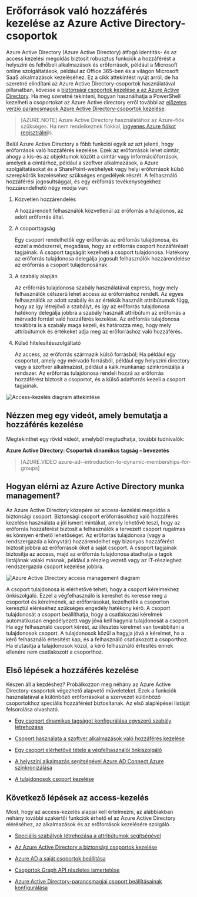 <properties
    pageTitle="Erőforrások való hozzáférés kezelése az Azure Active Directory-csoportok |} Microsoft Azure"
    description="Hogyan használhatja a csoportokat az Azure Active Directory a helyszíni és felhőbeli felhasználásuk erőforrások felhasználó hozzáférését kezelheti."
    services="active-directory"
    documentationCenter=""
    authors="curtand"
    manager="femila"
    editor=""
/>

<tags
    ms.service="active-directory"
    ms.workload="identity"
    ms.tgt_pltfrm="na"
    ms.devlang="na"
    ms.topic="article"
    ms.date="08/10/2016"
    ms.author="curtand"/>


# <a name="managing-access-to-resources-with-azure-active-directory-groups"></a>Erőforrások való hozzáférés kezelése az Azure Active Directory-csoportok

Azure Active Directory (Azure Active Directory) átfogó identitás- és az access kezelési megoldás biztosít robusztus funkciók a hozzáférést a helyszíni és felhőbeli alkalmazások és erőforrások, például a Microsoft online szolgáltatások, például az Office 365-ben és a világon Microsoft SaaS alkalmazások kezeléséhez. Ez a cikk áttekintést nyújt arról, de ha szeretné elindítani az Azure Active Directory-csoportok használatával pillanatban, kövesse a [biztonsági csoportok kezelése a az Azure Active Directory](active-directory-accessmanagement-manage-groups.md). Ha meg szeretné tekinteni, hogyan használhatja a PowerShell kezelheti a csoportokat az Azure Active directory erről további az [előzetes verzió parancsmagok Azure Active Directory-csoportok kezelése](active-directory-accessmanagement-groups-settings-v2-cmdlets.md).


> [AZURE.NOTE] Azure Active Directory használatához az Azure-fiók szükséges. Ha nem rendelkeznek fiókkal, [ingyenes Azure fiókot regisztrálni](https://azure.microsoft.com/pricing/free-trial/)is.


Belül Azure Active Directory a főbb funkciói egyik az azt jelenti, hogy erőforrások való hozzáférés kezelése. Ezek az erőforrások lehet címtár, ahogy a kis-és az objektumok között a címtár vagy információforrások, amelyek a címtárhoz, például a szoftver alkalmazások, a Azure szolgáltatásokat és a SharePoint-webhelyek vagy helyi erőforrások külső szerepkörök kezeléséhez szükséges engedélyek részét. A felhasználó hozzáférési jogosultsággal, és egy erőforrás tevékenységekhez hozzárendelhető négy módja van:


1. Közvetlen hozzárendelés

    A hozzárendelt felhasználók közvetlenül az erőforrás a tulajdonos, az adott erőforrás által.

2. A csoporttagság

    Egy csoport rendelhetők egy erőforrás az erőforrás tulajdonosa, és ezzel a módszerrel, megadása, hogy az erőforrás csoport hozzáférését tagjainak. A csoport tagságát kezelheti a csoport tulajdonosa. Hatékony az erőforrás tulajdonosa delegálja jogosult felhasználók hozzárendelése az erőforrás a csoport tulajdonosának.

3. A szabály alapján

    Az erőforrás tulajdonosa szabály használatával express, hogy mely felhasználók célszerű lehet access az erőforráshoz rendelt. Az egyes felhasználók az adott szabály és az értékük használt attribútumok függ, hogy az így létrejövő a szabályt, és így az erőforrás tulajdonosa hatékony delegálja jobbra a szabály használt attribútum az erőforrás a mérvadó forrást való hozzáférés kezelése. Az erőforrás tulajdonosa továbbra is a szabály maga kezeli, és határozza meg, hogy mely attribútumok és értékeket adja meg az erőforráshoz való hozzáférés.

4. Külső hitelesítésszolgáltató

    Az access, az erőforrás származik külső forrásból; Ha például egy csoportot, amely egy mérvadó forrásból, például egy helyszíni directory vagy a szoftver alkalmazást, például a kalk.munkanap szinkronizálja a rendszer. Az erőforrás tulajdonosa rendeli hozzá az erőforrás hozzáférést biztosít a csoportot, és a külső adatforrás kezeli a csoport tagjainak.

  ![Access-kezelés diagram áttekintése](./media/active-directory-access-management-groups/access-management-overview.png)


## <a name="watch-a-video-that-explains-access-management"></a>Nézzen meg egy videót, amely bemutatja a hozzáférés kezelése

Megtekinthet egy rövid videót, amelyből megtudhatja, további tudnivalók:

**Azure Active Directory: Csoportok dinamikus tagság – bevezetés**

> [AZURE.VIDEO azure-ad--introduction-to-dynamic-memberships-for-groups]

## <a name="how-does-access-management-in-azure-active-directory-work"></a>Hogyan elérni az Azure Active Directory munka management?
Az Azure Active Directory közepére az access-kezelési megoldás a biztonsági csoport. Biztonsági csoport erőforrásokhoz való hozzáférés kezelése használata a jól ismert mintákat, amely lehetővé teszi, hogy az erőforrás hozzáférést biztosít a felhasználók a tervezett csoport rugalmas és könnyen érthető lehetőséget. Az erőforrás tulajdonosa (vagy a rendszergazda a könyvtár) hozzárendelhet egy bizonyos hozzáférést biztosít jobbra az erőforrások őket a saját csoport. A csoport tagjainak biztosítja az access, majd az erőforrás tulajdonosa átadhatja a tagok listájának valaki másnak, például a részleg vezető vagy az IT-részleghez rendszergazda csoport kezelése jobbra.

![Azure Active Directory access management diagram](./media/active-directory-access-management-groups/active-directory-access-management-works.png)

A csoport tulajdonosa is elérhetővé teheti, hogy a csoport kérelmekhez önkiszolgáló. Ezzel a végfelhasználó is kereshet és keresse meg a csoportot és kérelmének, az erőforrásokat, kezelhetők a csoporton keresztül eléréséhez szükséges engedély hatékony kérő. A csoport tulajdonosát a csoport beállíthatja, hogy a csatlakozási kérelmek automatikusan engedélyezett vagy jóvá kell hagynia tulajdonosát a csoport. Ha egy felhasználó csoport kérést, az illesztés kérelmet van továbbítani a tulajdonosok csoport. A tulajdonosok közül a hagyja jóvá a kérelmet, ha a kérő felhasználó értesítést kap, és a felhasználó csatlakozott a csoporthoz. Ha elutasítja a tulajdonosok közül, a kérő felhasználó értesítés ennek ellenére nem csatlakozott a csoporthoz.


## <a name="getting-started-with-access-management"></a>Első lépések a hozzáférés kezelése
Készen áll a kezdéshez? Próbálkozzon meg néhány az Azure Active Directory-csoportok végezhető alapvető műveleteket. Ezek a funkciók használatával a különböző erőforrásokat a szervezet különböző csoportokhoz speciális hozzáférést biztosítanak. Az első alaplépései listáját felsorolása olvasható.

* [Egy csoport dinamikus tagságot konfigurálása egyszerű szabály létrehozása](active-directory-accessmanagement-manage-groups.md#how-can-i-manage-the-membership-of-a-group-dynamically)

* [Csoport használata a szoftver alkalmazások való hozzáférés kezelése](active-directory-accessmanagement-group-saasapps.md)

* [Egy csoport elérhetővé tétele a végfelhasználói önkiszolgáló](active-directory-accessmanagement-self-service-group-management.md)

* [A helyszíni alkalmazás segítségével Azure AD Connect Azure szinkronizálása](active-directory-aadconnect.md)

* [A tulajdonosok csoport kezelése](active-directory-accessmanagement-managing-group-owners.md)


## <a name="next-steps-for-access-management"></a>Következő lépések az access-kezelés
Most, hogy az access-kezelés alapjai kell értelmezni, az alábbiakban néhány további szakértői funkciók érhető el az Azure Active Directory eléréséhez, az alkalmazások és az erőforrások kezelésére szolgáló.

* [Speciális szabályok létrehozása a attribútumok segítségével](active-directory-accessmanagement-groups-with-advanced-rules.md)

* [Az Azure Active Directory a biztonsági csoportok kezelése](active-directory-accessmanagement-manage-groups.md)

* [Azure AD a saját csoportok beállítása](active-directory-accessmanagement-dedicated-groups.md)

* [Csoportok Graph API részletes ismertetése](https://msdn.microsoft.com/Library/Azure/Ad/Graph/api/groups-operations#GroupFunctions)

* [Azure Active Directory-parancsmagjai csoport beállításainak konfigurálása](active-directory-accessmanagement-groups-settings-cmdlets.md)
